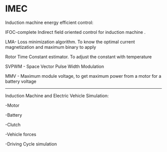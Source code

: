 # IMEC

Induction machine energy efficient control:

  IFOC-complete Indirect field oriented control for induction machine .

  LMA- Loss minimization algorithm. To know the optimal current magnetization and maximum binary to apply

  Rotor Time Constant estimator. To adjust the constant with temperature

  SVPWM - Space Vector Pulse Width Modulation
  
  MMV  - Maximum module voltage, to get maximum power from a motor for a battery voltage


_________________________________________________
Induction Machine and Electric Vehicle Simulation: 

-Motor

-Battery

-Clutch 

-Vehicle forces

-Driving Cycle simulation


